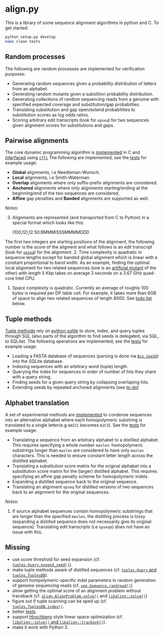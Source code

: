 # align.py
This is a library of some sequence alignment algorithms in python and C. To get
started:

```sh
python setup.py develop
make clean tests
```

## Random processes

The following are random processes are implemented for verification purposes:

* Generating random sequences given a probability distribution of letters from
  an alphabet.
* Generating random mutants given a substition probability distribution.
* Generating collections of random sequencing reads from a genome with specified
  expected coverage and substitution/gap probabilties.
* Translating substitution and gap open/extend probabilities to substitution
  scores as log odds ratios.
* Scoring arbitrary edit transcripts (look for `opseq`) for two sequences given
  alignment scores for substitutions and gaps.

## Pairwise alignments

The core dynamic programming algorithm is [implemented](/align/libalign.c) in C
and [interfaced](/align/align.py) using
[`cffi`](https://cffi.readthedocs.org/en/latest/) The following are implemented;
see the [tests](/align/tests/align.py) for example usage:

* **Global** alignments, i.e Needleman-Wunsch.
* **Local** alignments, i.e Smith-Waterman.
* **Overlap** alignments where only suffix-prefix alignments are considered.
* **Anchored** alignments where only alignments starting/ending at the
  beginning/end of the two sequences are considered,
* **Affine** gap penalties and **Banded** alignments are supported as well.

*Notes*:

3. Alignments are represented (and transported from C to Python) in a special
  format which looks like this:

      (100,12),12.50:BMMMISSSMMMMDDD

  The first two integers are starting positions of the alignment, the following
  number is the score of the aligment and what follows is an edit transcript
  (look for [`opseq`](/align/align.py)) for the alignment.
2. Time complexity is quadratic in sequence lengths except for banded global
  alignment which is linear with a constant proportional to
  band width. As an example, finding the optimal local alignment for two related
  sequences (one is an [artificial mutant](/align/seq.py) of the other)
  with length 5 Kbp takes on average 3 seconds on a 3.67 GHz quad-core Intel
  CPU.
1. Space complexity is quadratic. Currently an average of roughly 100 bytes is
  required per DP table cell. For example, it takes more than 6GB of space to
  align two related sequences of length 8000. See [todo list](#missing) below.


## Tuple methods

[Tuple methods](/align/tuples.py) rely on
[python-sqlite](https://docs.python.org/2/library/sqlite3.html) to store, index,
and query tuples through SQL (also parts of the algorithm to find seeds is
delegated, via SQL, to SQLite). The following operations are implemented; see the
[tests](/align/tests/tuples.py) for example usage:

* Loading a FASTA database of sequences (parsing is done via
  [`Bio.SeqIO`](http://biopython.org/wiki/SeqIO)) into the SQLite database.
* Indexing sequences with an arbitrary word (tuple) length.
* Querying the index for sequences in order of number of hits they share with a
  query string.
* Finding seeds for a given query string by collapsing overlaping hits.
* Extending seeds by repeated anchored alignments (see [to-do](#missing))

## Alphabet translation

A set of experimental methods are [implemented](/align/distillery.py) to
condense sequences into an alternative alphabet where each homopolymeric
substring is translated to a single letter(e.g `AACCC` becomes `A2C3`). See the
[tests](/align/tests/distillery.py) for example usage:

* Translating a sequence from an arbitrary alphabet to a distilled alphabet.
  This requires specifying a whole number `maxlen`:
  homopolymeric substrings longer than `maxlen` are considered to have only
  `maxlen` characters. This is needed to ensure constant letter length across
  the distilled alphabet.
* Translating a substitution score matrix for the original alphabet into a
  substitution score matrix for the (larger) distilled alphabet. This requires
  specifying an affine gap penalty scheme for homopolymeric indels.
* Expanding a distilled sequence back to the original sequence.
* Translating an alignment `opseq` for distilled versions of two sequences back
  to an alignment for the original sequences.

*Notes*:

1. If source alphabet sequences contain homopolymeric substrings that are
  longer than the specified `maxlen`, the distilling process is lossy (expanding
  a distilled sequence does not necessarily give its original sequence).
  Translating edit transcripts (i.e `opseq`s) does not have an issue with this.

## Missing
* use score threshold for seed expansion (cf. [`tuples.Query.expand_seed()`](/align/tuples.py)).
* make tuple methods aware of distilled sequences (cf. [`tuples.Query` and `tuples.TuplesDB`](/align/tuples.py)).
* support hompolymeric-specific indel parameters in random generation
  of genome sequencing reads (cf. [`seq.Sequence.randread()`](/align/seq.py))
* allow getting the optimal score of an alignment problem without traceback (cf.
  [`align.AlignProblem.solve()`](/align/align.py) and
  [`libalign::solve()`](/align/libalign.c))
* figure out if tuple scanning can be sped up (cf. [`tuples.TuplesDB.index()`](/align/tuples.py).
* better [tests](/tests).
* support [Hirschberg](https://en.wikipedia.org/wiki/Hirschberg's_algorithm)-style
linear space optimization (cf. [`libalign::solve()` and `libalign::tracback()`](/align/libalign.c)).
* make it work with Python 3.
